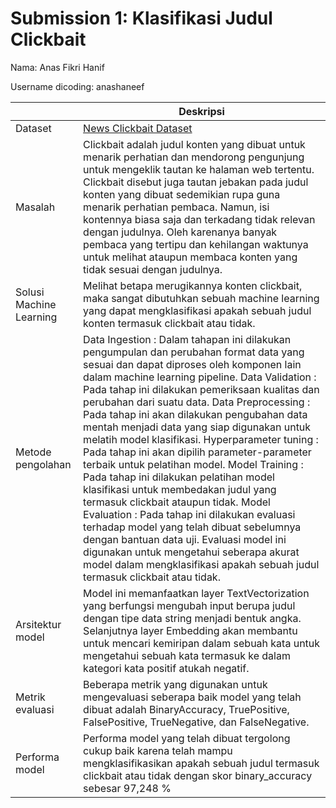 # Submission 1: Klasifikasi Judul Clickbait
Nama: Anas Fikri Hanif

Username dicoding: anashaneef

|                         | Deskripsi                                                                                                                                                                                                                                                                                                                                                                                                                                                                                                                                                                                                                                                                                                                                                                                                                                                                                                                          |
|-------------------------|------------------------------------------------------------------------------------------------------------------------------------------------------------------------------------------------------------------------------------------------------------------------------------------------------------------------------------------------------------------------------------------------------------------------------------------------------------------------------------------------------------------------------------------------------------------------------------------------------------------------------------------------------------------------------------------------------------------------------------------------------------------------------------------------------------------------------------------------------------------------------------------------------------------------------------|
| Dataset                 | [News Clickbait Dataset](https://www.kaggle.com/datasets/vikassingh1996/news-clickbait-dataset)                                                                                                                                                                                                                                                                                                                                                                                                                                                                                                                                                                                                                                                                                                                                                                                                                                    |
| Masalah                 | Clickbait adalah judul konten yang dibuat untuk menarik perhatian dan mendorong pengunjung untuk mengeklik tautan ke halaman web tertentu. Clickbait disebut juga tautan jebakan pada judul konten yang dibuat sedemikian rupa guna menarik perhatian pembaca. Namun, isi kontennya biasa saja dan terkadang tidak relevan dengan judulnya. Oleh karenanya banyak pembaca yang tertipu dan kehilangan waktunya untuk melihat ataupun membaca konten yang tidak sesuai dengan judulnya.                                                                                                                                                                                                                                                                                                                                                                                                                                             |
| Solusi Machine Learning | Melihat betapa merugikannya konten clickbait, maka sangat dibutuhkan sebuah machine learning yang dapat mengklasifikasi apakah sebuah judul konten termasuk clickbait atau tidak.                                                                                                                                                                                                                                                                                                                                                                                                                                                                                                                                                                                                                                                                                                                                                  |
| Metode pengolahan       | Data Ingestion : Dalam tahapan ini dilakukan pengumpulan dan perubahan format data yang sesuai dan dapat diproses oleh komponen lain dalam machine learning pipeline. Data Validation : Pada tahap ini dilakukan pemeriksaan kualitas dan perubahan dari suatu data. Data Preprocessing : Pada tahap ini akan dilakukan pengubahan data mentah menjadi data yang siap digunakan untuk melatih model klasifikasi. Hyperparameter tuning : Pada tahap ini akan dipilih parameter-parameter terbaik untuk pelatihan model. Model Training : Pada tahap ini dilakukan pelatihan model klasifikasi untuk membedakan judul yang termasuk clickbait ataupun tidak. Model Evaluation : Pada tahap ini dilakukan evaluasi terhadap model yang telah dibuat sebelumnya dengan bantuan data uji. Evaluasi model ini digunakan untuk mengetahui seberapa akurat model dalam mengklasifikasi apakah sebuah judul termasuk clickbait atau tidak. |
| Arsitektur model        | Model ini memanfaatkan layer TextVectorization yang berfungsi mengubah input berupa judul dengan tipe data string menjadi bentuk angka. Selanjutnya layer Embedding akan membantu untuk mencari kemiripan dalam sebuah kata untuk mengetahui sebuah kata termasuk ke dalam kategori kata positif atukah negatif.                                                                                                                                                                                                                                                                                                                                                                                                                                                                                                                                                                                                                   |
| Metrik evaluasi         | Beberapa metrik yang digunakan untuk mengevaluasi seberapa baik model yang telah dibuat adalah BinaryAccuracy, TruePositive, FalsePositive, TrueNegative, dan FalseNegative.                                                                                                                                                                                                                                                                                                                                                                                                                                                                                                                                                                                                                                                                                                                                                       |
| Performa model          | Performa model yang telah dibuat tergolong cukup baik karena telah mampu mengklasifikasikan apakah sebuah judul termasuk clickbait atau tidak dengan skor binary_accuracy sebesar 97,248 %                                                                                                                                                                                                                                                                                                                                                                                                                                                                                                                                                                                                                                                                                                                                         |
